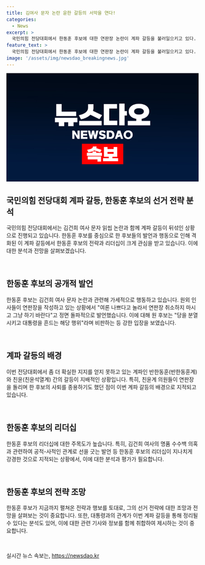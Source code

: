 ```yaml
---
title: 김여사 문자 논란 윤한 갈등의 서막을 연다!
categories:
  - News
excerpt: >
  국민의힘 전당대회에서 한동훈 후보에 대한 연판장 논란이 계파 갈등을 불러일으키고 있다. 김건희 여사 문자 읽씹 논란과 관련해 사퇴 압박을 받는 가운데, 후보는 연판장 취소를 요구하며 논란에 직면하고 있다. 계파 갈등은 한동훈계와 친윤계의 갈등으로 해석되며, 후보의 리더십과 대통령과의 관계가 핵심 이슈로 부각되고 있다. 이에 대해 당원들의 지지를 얻기 위한 전략과 후보의 약점으로 분석되고 있다.
feature_text: >
  국민의힘 전당대회에서 한동훈 후보에 대한 연판장 논란이 계파 갈등을 불러일으키고 있다. 김건희 여사 문자 읽씹 논란과 관련해 사퇴 압박을 받는 가운데, 후보는 연판장 취소를 요구하며 논란에 직면하고 있다. 계파 갈등은 한동훈계와 친윤계의 갈등으로 해석되며, 후보의 리더십과 대통령과의 관계가 핵심 이슈로 부각되고 있다. 이에 대해 당원들의 지지를 얻기 위한 전략과 후보의 약점으로 분석되고 있다.
image: '/assets/img/newsdao_breakingnews.jpg'
---
```


<p><img src="/assets/img/newsdao_breakingnews.jpg" alt="flaretime 속보" /></p>

<h2 data-ke-size="size26">국민의힘 전당대회 계파 갈등, 한동훈 후보의 선거 전략 분석</h2>

<p>국민의힘 전당대회에서는 김건희 여사 문자 읽씹 논란과 함께 계파 갈등이 뒤섞인 상황으로 진행되고 있습니다. 한동훈 후보를 중심으로 한 후보들의 발언과 행동으로 인해 격화된 이 계파 갈등에서 한동훈 후보의 전략과 리더십이 크게 관심을 받고 있습니다. 이에 대한 분석과 전망을 살펴보겠습니다.</p>

<p data-ke-size="size16">&nbsp;</p>

<h2 data-ke-size="size24">한동훈 후보의 공개적 발언</h2>

<p>한동훈 후보는 김건희 여사 문자 논란과 관련해 가세적으로 행동하고 있습니다. 원외 인사들이 연판장을 작성하고 있는 상황에서 "여론 나쁘다고 놀라서 연판장 취소하지 마시고 그냥 하기 바란다"고 정면 돌파적으로 발언했습니다. 이에 대해 원 후보는 "당을 분열시키고 대통령을 흔드는 해당 행위"라며 비판하는 등 강한 입장을 보였습니다.</p>

<p data-ke-size="size16">&nbsp;</p>

<h2 data-ke-size="size24">계파 갈등의 배경</h2>

<p>이번 전당대회에서 좀 더 확실한 지지를 얻지 못하고 있는 계파인 반한동훈(반한동훈계)와 친윤(친윤석열계) 간의 갈등이 지배적인 상황입니다. 특히, 친윤계 의원들이 연판장을 돌리며 한 후보의 사퇴를 종용하기도 했던 점이 이번 계파 갈등의 배경으로 지적되고 있습니다.</p>

<p data-ke-size="size16">&nbsp;</p>

<h2 data-ke-size="size24">한동훈 후보의 리더십</h2>

<p>한동훈 후보의 리더십에 대한 주목도가 높습니다. 특히, 김건희 여사의 명품 수수백 의혹과 관련하여 공적-사적인 관계로 선을 긋는 발언 등 한동훈 후보의 리더십이 지나치게 강경한 것으로 지적되는 상황에서, 이에 대한 분석과 평가가 필요합니다.</p>

<p data-ke-size="size16">&nbsp;</p>

<h2 data-ke-size="size24">한동훈 후보의 전략 조망</h2>

<p>한동훈 후보가 지금까지 펼쳐온 전략과 행보를 토대로, 그의 선거 전략에 대한 조망과 전망을 살펴보는 것이 중요합니다. 또한, 대통령과의 관계가 이번 계파 갈등을 통해 정리될 수 있다는 분석도 있어, 이에 대한 관련 기사와 정보를 함께 취합하여 제시하는 것이 중요합니다.</p>

<p data-ke-size="size16">&nbsp;</p>
실시간 뉴스 속보는, <a href="https://newsdao.kr" rel="dofollow">https://newsdao.kr</a>


